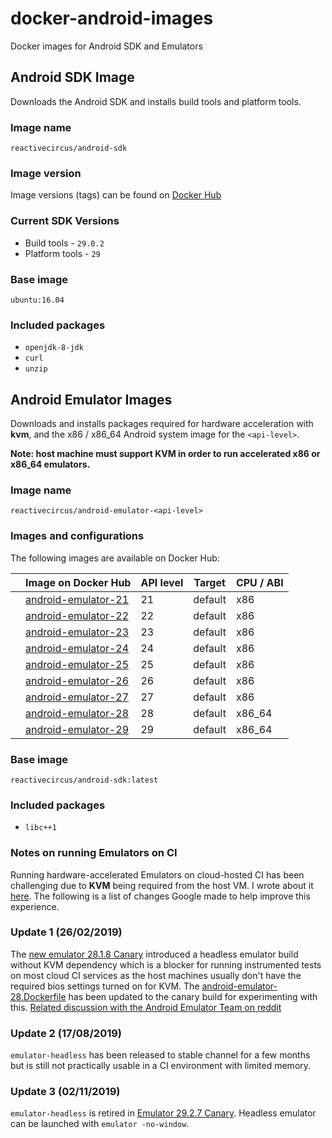 # docker-android-images

Docker images for Android SDK and Emulators

## Android SDK Image

Downloads the Android SDK and installs build tools and platform tools.

### Image name

`reactivecircus/android-sdk`

### Image version

Image versions (tags) can be found on [Docker Hub](https://hub.docker.com/r/reactivecircus/android-sdk/tags/)

### Current SDK Versions

* Build tools - `29.0.2`
* Platform tools - `29`

### Base image

`ubuntu:16.04`

### Included packages

* `openjdk-8-jdk`
* `curl`
* `unzip`

## Android Emulator Images

Downloads and installs packages required for hardware acceleration with **kvm**, and the x86 / x86_64 Android system image for the `<api-level>`.

**Note: host machine must support KVM in order to run accelerated x86 or x86_64 emulators.**

### Image name

`reactivecircus/android-emulator-<api-level>`

### Images and configurations

The following images are available on Docker Hub:

|  | Image on Docker Hub | API level | Target | CPU / ABI |
|---|------------------------------------------------------------------------------------------|-----------|---------|-----------|
|  | [android-emulator-21](https://hub.docker.com/r/reactivecircus/android-emulator-21/tags/) | 21 | default | x86 |
|  | [android-emulator-22](https://hub.docker.com/r/reactivecircus/android-emulator-22/tags/) | 22 | default | x86 |
|  | [android-emulator-23](https://hub.docker.com/r/reactivecircus/android-emulator-23/tags/) | 23 | default | x86 |
|  | [android-emulator-24](https://hub.docker.com/r/reactivecircus/android-emulator-24/tags/) | 24 | default | x86 |
|  | [android-emulator-25](https://hub.docker.com/r/reactivecircus/android-emulator-25/tags/) | 25 | default | x86 |
|  | [android-emulator-26](https://hub.docker.com/r/reactivecircus/android-emulator-26/tags/) | 26 | default | x86 |
|  | [android-emulator-27](https://hub.docker.com/r/reactivecircus/android-emulator-27/tags/) | 27 | default | x86 |
|  | [android-emulator-28](https://hub.docker.com/r/reactivecircus/android-emulator-28/tags/) | 28 | default | x86_64 |
|  | [android-emulator-29](https://hub.docker.com/r/reactivecircus/android-emulator-29/tags/) | 29 | default | x86_64 |

### Base image

`reactivecircus/android-sdk:latest`

### Included packages

* `libc++1`

### Notes on running Emulators on CI

Running hardware-accelerated Emulators on cloud-hosted CI has been challenging due to **KVM** being required from the host VM. I wrote about it [here](https://dev.to/ychescale9/running-android-emulators-on-ci-from-bitrise-io-to-github-actions-3j76). The following is a list of changes Google made to help improve this experience.

### Update 1 (26/02/2019)

The [new emulator 28.1.8 Canary](https://androidstudio.googleblog.com/2019/02/emulator-2818-canary.html) introduced a headless emulator build without KVM dependency which is a blocker for running instrumented tests on most cloud CI services as the host machines usually don't have the required bios settings turned on for KVM. The [android-emulator-28.Dockerfile](android-emulator-28.Dockerfile) has been updated to the canary build for experimenting with this. [Related discussion with the Android Emulator Team on reddit](https://www.reddit.com/r/androiddev/comments/atm3im/emulator_2818_canary/eh6uv01/?context=8&depth=9)

### Update 2 (17/08/2019)

`emulator-headless` has been released to stable channel for a few months but is still not practically usable in a CI environment with limited memory.

### Update 3 (02/11/2019)

`emulator-headless` is retired in [Emulator 29.2.7 Canary](https://androidstudio.googleblog.com/2019/11/emulator-2927-canary.html). Headless emulator can be launched with `emulator -no-window`.
